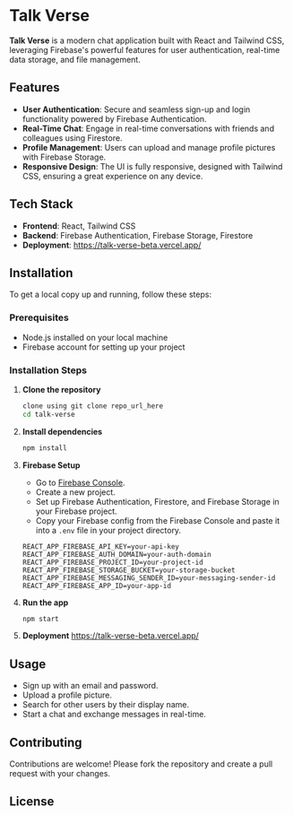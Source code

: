 

# Talk Verse

**Talk Verse** is a modern chat application built with React and Tailwind CSS, leveraging Firebase's powerful features for user authentication, real-time data storage, and file management.

## Features

- **User Authentication**: Secure and seamless sign-up and login functionality powered by Firebase Authentication.
- **Real-Time Chat**: Engage in real-time conversations with friends and colleagues using Firestore.
- **Profile Management**: Users can upload and manage profile pictures with Firebase Storage.
- **Responsive Design**: The UI is fully responsive, designed with Tailwind CSS, ensuring a great experience on any device.

## Tech Stack

- **Frontend**: React, Tailwind CSS
- **Backend**: Firebase Authentication, Firebase Storage, Firestore
- **Deployment**: https://talk-verse-beta.vercel.app/
## Installation

To get a local copy up and running, follow these steps:

### Prerequisites

- Node.js installed on your local machine
- Firebase account for setting up your project

### Installation Steps

1. **Clone the repository**

    ```bash
    clone using git clone repo_url_here
    cd talk-verse
    ```

2. **Install dependencies**

    ```bash
    npm install
    ```

3. **Firebase Setup**

    - Go to [Firebase Console](https://console.firebase.google.com/).
    - Create a new project.
    - Set up Firebase Authentication, Firestore, and Firebase Storage in your Firebase project.
    - Copy your Firebase config from the Firebase Console and paste it into a `.env` file in your project directory.

    ```env
    REACT_APP_FIREBASE_API_KEY=your-api-key
    REACT_APP_FIREBASE_AUTH_DOMAIN=your-auth-domain
    REACT_APP_FIREBASE_PROJECT_ID=your-project-id
    REACT_APP_FIREBASE_STORAGE_BUCKET=your-storage-bucket
    REACT_APP_FIREBASE_MESSAGING_SENDER_ID=your-messaging-sender-id
    REACT_APP_FIREBASE_APP_ID=your-app-id
    ```

4. **Run the app**

    ```bash
    npm start
    ```

5. **Deployment**
 https://talk-verse-beta.vercel.app/

## Usage

- Sign up with an email and password.
- Upload a profile picture.
- Search for other users by their display name.
- Start a chat and exchange messages in real-time.

## Contributing

Contributions are welcome! Please fork the repository and create a pull request with your changes.

## License


